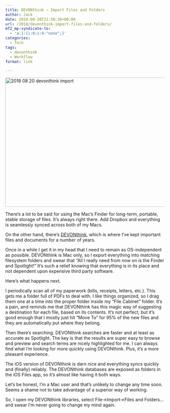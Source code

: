 ```yaml
---
title: DEVONthink – Import Files and Folders
author: Jack
date: 2018-08-20T21:50:30+00:00
url: /2018/devonthink-import-files-and-folders/
mf2_mp-syndicate-to:
  - 'a:1:{i:0;s:4:"none";}'
categories:
  - Tech
tags:
  - devonthink
  - Workflow
format: link

---
```

<img title="2018-08-20-devonthink-import.png" src="/img/2018/08/2018-08-20-devonthink-import.png" alt="2018 08 20 devonthink import" width="564" height="410" border="0" />

There&#8217;s a lot to be said for using the Mac&#8217;s Finder for long-term, portable, stable storage of files. It&#8217;s always right there. Add Dropbox and everything is seamlessly synced across both of my Macs.

On the other hand, there&#8217;s [DEVONthink][1], which is where I&#8217;ve kept important files and documents for a number of years.

Once in a while I get it in my head that I need to remain as OS-independent as possible. DEVONthink is Mac only, so I export everything into matching filesystem folders and swear that &#8220;All I really need from now on is the Finder and Spotlight!&#8221; It&#8217;s such a relief knowing that everything is in its place and not dependent upon expensive third party software.

Here&#8217;s what happens next.

I periodically scan all of my paperwork (bills, receipts, letters, etc.). This gets me a folder full of PDFs to deal with. I like things organized, so I drag them one at a time into the proper folder inside my &#8220;File Cabinet&#8221; folder. It&#8217;s a pain, and reminds me that DEVONthink has this magic way of suggesting a destination for each file, based on its contents. It&#8217;s not perfect, but it&#8217;s good enough that I mostly just hit &#8220;Move To&#8221; for 95% of the new files and they are automatically put where they belong.

Then there&#8217;s searching. DEVONthink searches are faster and at least as accurate as Spotlight. The key is that the results are super easy to browse and preview and search terms are nicely highlighted for me. I can always find what I&#8217;m looking for more quickly using DEVONthink. Plus, it&#8217;s a more pleasant experience.

The iOS version of DEVONthink is darn nice and everything syncs quickly and (finally) reliably. The DEVONthink databases are exposed as folders in the iOS Files app, so it&#8217;s almost like having it both ways.

Let&#8217;s be honest, I&#8217;m a Mac user and that&#8217;s unlikely to change any time soon. Seems a shame not to take advantage of a superior way of working.

So, I open my DEVONthink libraries, select File->Import->Files and Folders&#8230; and swear I&#8217;m never going to change my mind again.

 [1]: https://www.devontechnologies.com/products/devonthink/devonthink-pro-office.html